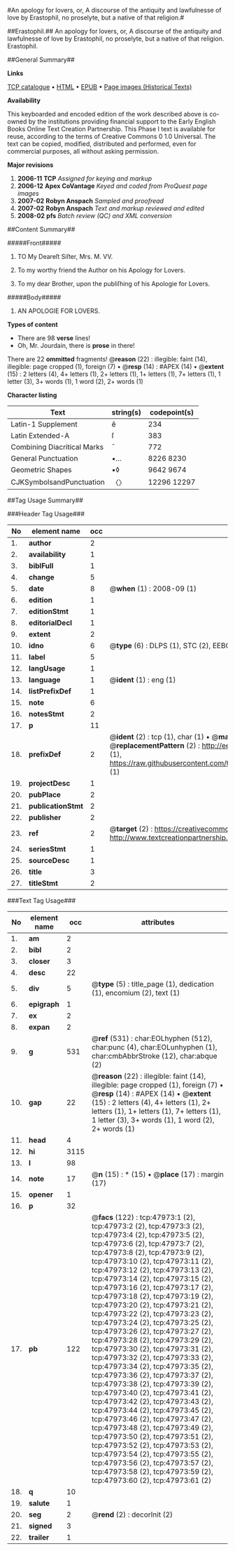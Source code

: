 #An apology for lovers, or, A discourse of the antiquity and lawfulnesse of love by Erastophil, no proselyte, but a native of that religion.#

##Erastophil.##
An apology for lovers, or, A discourse of the antiquity and lawfulnesse of love by Erastophil, no proselyte, but a native of that religion.
Erastophil.

##General Summary##

**Links**

[TCP catalogue](http://www.ota.ox.ac.uk/tcp/)  • 
[HTML](http://tei.it.ox.ac.uk/tcp/Texts-HTML/free/A25/A25694.html)  • 
[EPUB](http://tei.it.ox.ac.uk/tcp/Texts-EPUB/free/A25/A25694.epub) • 
[Page images (Historical Texts)](https://data.historicaltexts.jisc.ac.uk/view?pubId=eebo-11644480e&pageId=eebo-11644480e-47973-1)

**Availability**

This keyboarded and encoded edition of the
	       work described above is co-owned by the institutions
	       providing financial support to the Early English Books
	       Online Text Creation Partnership. This Phase I text is
	       available for reuse, according to the terms of Creative
	       Commons 0 1.0 Universal. The text can be copied,
	       modified, distributed and performed, even for
	       commercial purposes, all without asking permission.

**Major revisions**

1. __2006-11__ __TCP__ *Assigned for keying and markup*
1. __2006-12__ __Apex CoVantage__ *Keyed and coded from ProQuest page images*
1. __2007-02__ __Robyn Anspach__ *Sampled and proofread*
1. __2007-02__ __Robyn Anspach__ *Text and markup reviewed and edited*
1. __2008-02__ __pfs__ *Batch review (QC) and XML conversion*

##Content Summary##

#####Front#####

1. TO My Deareſt Siſter, Mrs. M. VV.

1. To my worthy friend the Author on his Apology for Lovers.

1. To my dear Brother, upon the publiſhing of his Apologie for Lovers.

#####Body#####

1. AN APOLOGIE FOR LOVERS.

**Types of content**

  * There are 98 **verse** lines!
  * Oh, Mr. Jourdain, there is **prose** in there!

There are 22 **ommitted** fragments! 
 @__reason__ (22) : illegible: faint (14), illegible: page cropped (1), foreign (7)  •  @__resp__ (14) : #APEX (14)  •  @__extent__ (15) : 2 letters (4), 4+ letters (1), 2+ letters (1), 1+ letters (1), 7+ letters (1), 1 letter (3), 3+ words (1), 1 word (2), 2+ words (1)

**Character listing**


|Text|string(s)|codepoint(s)|
|---|---|---|
|Latin-1 Supplement|ê|234|
|Latin Extended-A|ſ|383|
|Combining             Diacritical Marks|̄|772|
|General Punctuation|•…|8226 8230|
|Geometric Shapes|▪◊|9642 9674|
|CJKSymbolsandPunctuation|〈〉|12296 12297|

##Tag Usage Summary##

###Header Tag Usage###

|No|element name|occ|attributes|
|---|---|---|---|
|1.|__author__|2||
|2.|__availability__|1||
|3.|__biblFull__|1||
|4.|__change__|5||
|5.|__date__|8| @__when__ (1) : 2008-09 (1)|
|6.|__edition__|1||
|7.|__editionStmt__|1||
|8.|__editorialDecl__|1||
|9.|__extent__|2||
|10.|__idno__|6| @__type__ (6) : DLPS (1), STC (2), EEBO-CITATION (1), OCLC (1), VID (1)|
|11.|__label__|5||
|12.|__langUsage__|1||
|13.|__language__|1| @__ident__ (1) : eng (1)|
|14.|__listPrefixDef__|1||
|15.|__note__|6||
|16.|__notesStmt__|2||
|17.|__p__|11||
|18.|__prefixDef__|2| @__ident__ (2) : tcp (1), char (1)  •  @__matchPattern__ (2) : ([0-9\-]+):([0-9IVX]+) (1), (.+) (1)  •  @__replacementPattern__ (2) : http://eebo.chadwyck.com/downloadtiff?vid=$1&page=$2 (1), https://raw.githubusercontent.com/textcreationpartnership/Texts/master/tcpchars.xml#$1 (1)|
|19.|__projectDesc__|1||
|20.|__pubPlace__|2||
|21.|__publicationStmt__|2||
|22.|__publisher__|2||
|23.|__ref__|2| @__target__ (2) : https://creativecommons.org/publicdomain/zero/1.0/ (1), http://www.textcreationpartnership.org/docs/. (1)|
|24.|__seriesStmt__|1||
|25.|__sourceDesc__|1||
|26.|__title__|3||
|27.|__titleStmt__|2||


###Text Tag Usage###

|No|element name|occ|attributes|
|---|---|---|---|
|1.|__am__|2||
|2.|__bibl__|2||
|3.|__closer__|3||
|4.|__desc__|22||
|5.|__div__|5| @__type__ (5) : title_page (1), dedication (1), encomium (2), text (1)|
|6.|__epigraph__|1||
|7.|__ex__|2||
|8.|__expan__|2||
|9.|__g__|531| @__ref__ (531) : char:EOLhyphen (512), char:punc (4), char:EOLunhyphen (1), char:cmbAbbrStroke (12), char:abque (2)|
|10.|__gap__|22| @__reason__ (22) : illegible: faint (14), illegible: page cropped (1), foreign (7)  •  @__resp__ (14) : #APEX (14)  •  @__extent__ (15) : 2 letters (4), 4+ letters (1), 2+ letters (1), 1+ letters (1), 7+ letters (1), 1 letter (3), 3+ words (1), 1 word (2), 2+ words (1)|
|11.|__head__|4||
|12.|__hi__|3115||
|13.|__l__|98||
|14.|__note__|17| @__n__ (15) : * (15)  •  @__place__ (17) : margin (17)|
|15.|__opener__|1||
|16.|__p__|32||
|17.|__pb__|122| @__facs__ (122) : tcp:47973:1 (2), tcp:47973:2 (2), tcp:47973:3 (2), tcp:47973:4 (2), tcp:47973:5 (2), tcp:47973:6 (2), tcp:47973:7 (2), tcp:47973:8 (2), tcp:47973:9 (2), tcp:47973:10 (2), tcp:47973:11 (2), tcp:47973:12 (2), tcp:47973:13 (2), tcp:47973:14 (2), tcp:47973:15 (2), tcp:47973:16 (2), tcp:47973:17 (2), tcp:47973:18 (2), tcp:47973:19 (2), tcp:47973:20 (2), tcp:47973:21 (2), tcp:47973:22 (2), tcp:47973:23 (2), tcp:47973:24 (2), tcp:47973:25 (2), tcp:47973:26 (2), tcp:47973:27 (2), tcp:47973:28 (2), tcp:47973:29 (2), tcp:47973:30 (2), tcp:47973:31 (2), tcp:47973:32 (2), tcp:47973:33 (2), tcp:47973:34 (2), tcp:47973:35 (2), tcp:47973:36 (2), tcp:47973:37 (2), tcp:47973:38 (2), tcp:47973:39 (2), tcp:47973:40 (2), tcp:47973:41 (2), tcp:47973:42 (2), tcp:47973:43 (2), tcp:47973:44 (2), tcp:47973:45 (2), tcp:47973:46 (2), tcp:47973:47 (2), tcp:47973:48 (2), tcp:47973:49 (2), tcp:47973:50 (2), tcp:47973:51 (2), tcp:47973:52 (2), tcp:47973:53 (2), tcp:47973:54 (2), tcp:47973:55 (2), tcp:47973:56 (2), tcp:47973:57 (2), tcp:47973:58 (2), tcp:47973:59 (2), tcp:47973:60 (2), tcp:47973:61 (2)|
|18.|__q__|10||
|19.|__salute__|1||
|20.|__seg__|2| @__rend__ (2) : decorInit (2)|
|21.|__signed__|3||
|22.|__trailer__|1||
